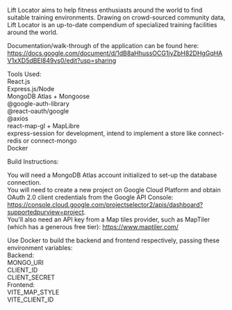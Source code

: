 Lift Locator aims to help fitness enthusiasts around the world to find suitable training environments. Drawing on crowd-sourced community data, Lift Locator is an up-to-date compendium of specialized training facilities around the world.

Documentation/walk-through of the application can be found here: https://docs.google.com/document/d/1dB8aHhussOCG1jyZbH82DHgGqHAV1xXD5dBEl849vs0/edit?usp=sharing

Tools Used:  
React.js  
Express.js/Node  
MongoDB Atlas + Mongoose  
@google-auth-library  
@react-oauth/google  
@axios  
react-map-gl + MapLibre  
express-session for development, intend to implement a store like connect-redis or connect-mongo  
Docker  

Build Instructions:  

You will need a MongoDB Atlas account initialized to set-up the database connection.  
You will need to create a new project on Google Cloud Platform and obtain OAuth 2.0 client credentials from the Google API Console: https://console.cloud.google.com/projectselector2/apis/dashboard?supportedpurview=project.  
You'll also need an API key from a Map tiles provider, such as MapTiler (which has a generous free tier): https://www.maptiler.com/  

Use Docker to build the backend and frontend respectively, passing these environment variables:  
Backend:  
MONGO_URI  
CLIENT_ID  
CLIENT_SECRET  
Frontend:  
VITE_MAP_STYLE  
VITE_CLIENT_ID  



